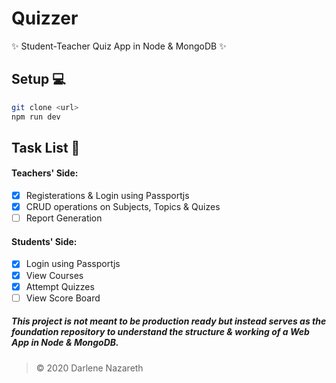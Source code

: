# Quizzer

✨ Student-Teacher Quiz App in Node &amp; MongoDB ✨

## Setup 💻

```bash
git clone <url>
npm run dev
```

## Task List 📑

#### Teachers' Side:
- [x] Registerations &amp; Login using Passportjs
- [x] CRUD operations on Subjects, Topics & Quizes
- [ ] Report Generation

#### Students' Side:
- [x] Login using Passportjs
- [x] View Courses
- [x] Attempt Quizzes
- [ ] View Score Board

##### This project is not meant to be production ready but instead serves as the foundation repository to understand the structure &amp; working of a Web App in Node &amp; MongoDB.

> &copy; 2020 Darlene Nazareth
